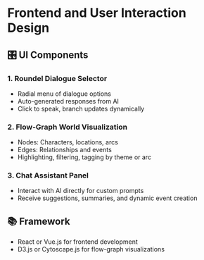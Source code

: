 # Frontend and User Interaction Design

## 🎛️ UI Components

### 1. Roundel Dialogue Selector
- Radial menu of dialogue options
- Auto-generated responses from AI
- Click to speak, branch updates dynamically

### 2. Flow-Graph World Visualization
- Nodes: Characters, locations, arcs
- Edges: Relationships and events
- Highlighting, filtering, tagging by theme or arc

### 3. Chat Assistant Panel
- Interact with AI directly for custom prompts
- Receive suggestions, summaries, and dynamic event creation

## 📚 Framework
- React or Vue.js for frontend development
- D3.js or Cytoscape.js for flow-graph visualizations
